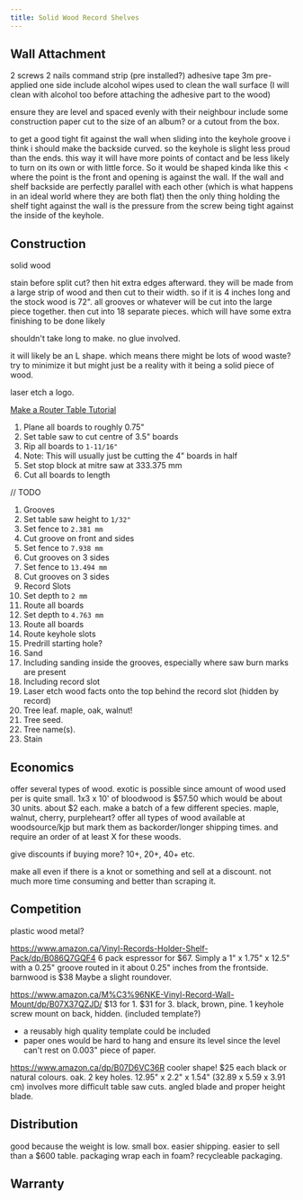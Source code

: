 ```yaml
---
title: Solid Wood Record Shelves
---
```


## Wall Attachment

2 screws
2 nails
command strip (pre installed?)
adhesive tape 3m pre-applied one side
include alcohol wipes used to clean the wall surface (I will clean with alcohol too before attaching the adhesive part to the wood)

ensure they are level and spaced evenly with their neighbour
include some construction paper cut to the size of an album?
or a cutout from the box.

to get a good tight fit against the wall when sliding into the keyhole groove
 i think i should make the backside curved. so the keyhole is slight less proud than the ends.
 this way it will have more points of contact and be less likely to turn on its own or with little force.
 So it would be shaped kinda like this < where the point is the front and opening is against the wall.
 If the wall and shelf backside are perfectly parallel with each other (which is what happens in an ideal world where they are both flat)
  then the only thing holding the shelf tight against the wall is the pressure from the screw being tight against the inside of the keyhole.

## Construction

solid wood

stain before split cut? then hit extra edges afterward.
they will be made from a large strip of wood and then cut to their width. so if it is 4 inches long and the stock wood is 72".
all grooves or whatever will be cut into the large piece together. then cut into 18 separate pieces. which will have some extra finishing to be done likely

shouldn't take long to make. no glue involved.

it will likely be an L shape. which means there might be lots of wood waste? try to minimize it but might just be a reality with it being a solid piece of wood.

laser etch a logo.

[Make a Router Table Tutorial]()

1. Plane all boards to roughly 0.75"
1. Set table saw to cut centre of 3.5" boards
  1. Rip all boards to `1-11/16"`
  1. Note: This will usually just be cutting the 4" boards in half
1. Set stop block at mitre saw at 333.375 mm
  1. Cut all boards to length

// TODO

1. Grooves
  1. Set table saw height to `1/32"`
  1. Set fence to `2.381 mm`
  1. Cut groove on front and sides
  1. Set fence to `7.938 mm`
  1. Cut grooves on 3 sides
  1. Set fence to `13.494 mm`
  1. Cut grooves on 3 sides
1. Record Slots
  1. Set depth to `2 mm`
  1. Route all boards
  1. Set depth to `4.763 mm`
  1. Route all boards
1. Route keyhole slots
  1. Predrill starting hole?
1. Sand
  1. Including sanding inside the grooves, especially where saw burn marks are present
  1. Including record slot
1. Laser etch wood facts onto the top behind the record slot (hidden by record)
  1. Tree leaf. maple, oak, walnut!
  1. Tree seed.
  1. Tree name(s).
1. Stain

## Economics

offer several types of wood. exotic is possible since amount of wood used per is quite small.
1x3 x 10' of bloodwood is $57.50 which would be about 30 units. about $2 each.
make a batch of a few different species. maple, walnut, cherry, purpleheart?
offer all types of wood available at woodsource/kjp but mark them as backorder/longer shipping times. and require an order of at least X for these woods.

give discounts if buying more? 10+, 20+, 40+ etc.

make all even if there is a knot or something and sell at a discount. not much more time consuming and better than scraping it.

## Competition

plastic
wood
metal?

<https://www.amazon.ca/Vinyl-Records-Holder-Shelf-Pack/dp/B086Q7GQF4>
6 pack espressor for $67. Simply a 1" x 1.75" x 12.5" with a 0.25" groove routed in it about 0.25" inches from the frontside. 
barnwood is $38
Maybe a slight roundover.

<https://www.amazon.ca/M%C3%96NKE-Vinyl-Record-Wall-Mount/dp/B07X37QZJD/>
$13 for 1. $31 for 3.
black, brown, pine.
1 keyhole screw mount on back, hidden. (included template?)
  - a reusably high quality template could be included
  - paper ones would be hard to hang and ensure its level since the level can't rest on 0.003" piece of paper.

<https://www.amazon.ca/dp/B07D6VC36R>
cooler shape! $25 each
black or natural colours.
oak.
2 key holes.
12.95" x 2.2" x 1.54" (32.89 x 5.59 x 3.91 cm)
involves more difficult table saw cuts. angled blade and proper height blade.

## Distribution

good because the weight is low. small box. easier shipping. easier to sell than a $600 table.
packaging
wrap each in foam?
recycleable packaging.

## Warranty

